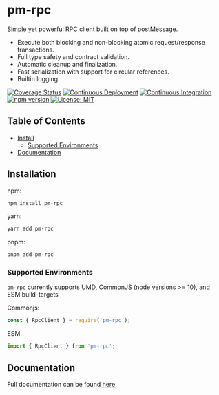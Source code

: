 # pm-rpc

Simple yet powerful RPC client built on top of postMessage.

- Execute both blocking and non-blocking atomic request/response transactions.
- Full type safety and contract validation.
- Automatic cleanup and finalization.
- Fast serialization with support for circular references.
- Builtin logging.

[![Coverage Status](https://coveralls.io/repos/github/MatthewZito/pm-rpc/badge.svg?branch=master)](https://coveralls.io/github/MatthewZito/pm-rpc?branch=master)
[![Continuous Deployment](https://github.com/MatthewZito/pm-rpc/actions/workflows/cd.yml/badge.svg)](https://github.com/MatthewZito/pm-rpc/actions/workflows/cd.yml)
[![Continuous Integration](https://github.com/MatthewZito/pm-rpc/actions/workflows/ci.yml/badge.svg)](https://github.com/MatthewZito/pm-rpc/actions/workflows/ci.yml)
[![npm version](https://badge.fury.io/js/pm-rpc.svg)](https://badge.fury.io/js/pm-rpc)
[![License: MIT](https://img.shields.io/badge/License-MIT-yellow.svg)](https://opensource.org/licenses/MIT)

## Table of Contents

- [Install](#install)
  - [Supported Environments](#support)
- [Documentation](#docs)

## <a name="install"></a> Installation

npm:

```bash
npm install pm-rpc
```

yarn:

```bash
yarn add pm-rpc
```

pnpm:

```bash
pnpm add pm-rpc
```

### <a name="support"></a>  Supported Environments

`pm-rpc` currently supports UMD, CommonJS (node versions >= 10), and ESM build-targets

Commonjs:

```js
const { RpcClient } = require('pm-rpc');
```

ESM:

```js
import { RpcClient } from 'pm-rpc';
```

## <a name="docs"></a> Documentation

Full documentation can be found [here](https://matthewzito.github.io/pm-rpc/pm-rpc.html)
